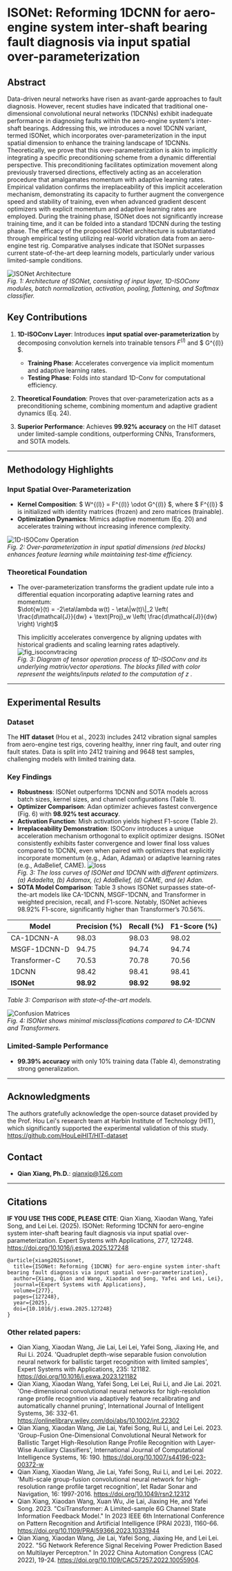 # ISONet: Reforming 1DCNN for aero-engine system inter-shaft bearing fault diagnosis via input spatial over-parameterization

## Abstract
Data-driven neural networks have risen as avant-garde approaches to fault diagnosis. However, recent studies have indicated that traditional one-dimensional convolutional neural networks (1DCNNs) exhibit inadequate performance in diagnosing faults within the aero-engine system's inter-shaft bearings. Addressing this, we introduces a novel 1DCNN variant, termed ISONet, which incorporates over-parameterization in the input spatial dimension to enhance the training landscape of 1DCNNs. Theoretically, we prove that this over-parameterization is akin to implicitly integrating a specific preconditioning scheme from a dynamic differential perspective. This preconditioning facilitates optimization movement along previously traversed directions, effectively acting as an acceleration procedure that amalgamates momentum with adaptive learning rates. Empirical validation confirms the irreplaceability of this implicit acceleration mechanism, demonstrating its capacity to further augment the convergence speed and stability of training, even when advanced gradient descent optimizers with explicit momentum and adaptive learning rates are employed. During the training phase, ISONet does not significantly increase training time, and it can be folded into a standard 1DCNN during the testing phase. The efficacy of the proposed ISONet architecture is substantiated through empirical testing utilizing real-world vibration data from an aero-engine test rig. Comparative analyses indicate that ISONet surpasses current state-of-the-art deep learning models, particularly under various limited-sample conditions. 

![ISONet Architecture](figs/fig_isonet.png)  
*Fig. 1: Architecture of ISONet, consisting of input layer, 1D-ISOConv modules, batch normalization, activation, pooling, flattening, and Softmax classifier.*

## Key Contributions
1. **1D-ISOConv Layer**: Introduces **input spatial over-parameterization** by decomposing convolution kernels into trainable tensors $F^{(l)}$ and $ G^{(l)} $.  
   - **Training Phase**: Accelerates convergence via implicit momentum and adaptive learning rates.  
   - **Testing Phase**: Folds into standard 1D-Conv for computational efficiency.  

2. **Theoretical Foundation**: Proves that over-parameterization acts as a preconditioning scheme, combining momentum and adaptive gradient dynamics (Eq. 24).  

3. **Superior Performance**: Achieves **99.92% accuracy** on the HIT dataset under limited-sample conditions, outperforming CNNs, Transformers, and SOTA models.

---

## Methodology Highlights

### Input Spatial Over-Parameterization
- **Kernel Composition**: $ W^{(l)} = F^{(l)} \odot G^{(l)} $, where $ F^{(l)} $ is initialized with identity matrices (frozen) and zero matrices (trainable).  
- **Optimization Dynamics**: Mimics adaptive momentum (Eq. 20) and accelerates training without increasing inference complexity.  

![1D-ISOConv Operation](figs/fig_1dconv.png)  
*Fig. 2: Over-parameterization in input spatial dimensions (red blocks) enhances feature learning while maintaining test-time efficiency.*

### Theoretical Foundation  
- The over-parameterization transforms the gradient update rule into a differential equation incorporating adaptive learning rates and momentum:  
$\dot{w}(t) = -2\eta\lambda w(t) - \eta\|w(t)\|_2 \left( \frac{d\mathcal{J}}{dw} + \text{Proj}_w \left( \frac{d\mathcal{J}}{dw} \right) \right)$

  This implicitly accelerates convergence by aligning updates with historical gradients and scaling learning rates adaptively.  
![fig_isoconvtracing](figs/fig_isoconvtracing.png)  
*Fig. 3: Diagram of tensor operation process of 1D-ISOConv and its underlying matrix/vector operations. The blocks filled with color represent the weights/inputs related to the computation of  $z$ .*
---

## Experimental Results
###  Dataset  
The **HIT dataset** (Hou et al., 2023) includes 2412 vibration signal samples from aero-engine test rigs, covering healthy, inner ring fault, and outer ring fault states. Data is split into 2412 training and 9648 test samples, challenging models with limited training data.  
### Key Findings
- **Robustness**: ISONet outperforms 1DCNN and SOTA models across batch sizes, kernel sizes, and channel configurations (Table 1).  
- **Optimizer Comparison**: Adan optimizer achieves fastest convergence (Fig. 6) with **98.92% test accuracy**.  
- **Activation Function**: Mish activation yields highest F1-score (Table 2).  
- **Irreplaceability Demonstration**: ISOConv introduces a unique acceleration mechanism orthogonal to explicit optimizer designs. ISONet consistently exhibits faster convergence and lower final loss values compared to 1DCNN, even when paired with optimizers that explicitly incorporate momentum (e.g., Adan, Adamax) or adaptive learning rates (e.g., AdaBelief, CAME). 
![loss](figs/accelerating.png)  
*Fig. 3: The loss curves of ISONet and 1DCNN with different optimizers. (a) Adadelta, (b) Adamax, (c) AdaBelief, (d) CAME, and (e) Adan.*
- **SOTA Model Comparison**:
Table 3 shows ISONet surpasses state-of-the-art models like CA-1DCNN, MSGF-1DCNN, and Transformer in weighted precision, recall, and F1-score. Notably, ISONet achieves 98.92% F1-score, significantly higher than Transformer’s 70.56%.  

| Model              | Precision (%) | Recall (%) | F1-Score (%) |  
|--------------------|---------------|------------|--------------|  
| CA-1DCNN-A         | 98.03         | 98.03      | 98.02        |  
| MSGF-1DCNN-D       | 94.75         | 94.74      | 94.74        |  
| Transformer-C      | 70.53         | 70.78      | 70.56        |  
| 1DCNN              | 98.42         | 98.41      | 98.41        |  
| **ISONet**         | **98.92**     | **98.92**  | **98.92**    |  
*Table 3: Comparison with state-of-the-art models.*  

![Confusion Matrices](figs/cms.png)  
*Fig. 4: ISONet shows minimal misclassifications compared to CA-1DCNN and Transformers.*

### Limited-Sample Performance
- **99.39% accuracy** with only 10% training data (Table 4), demonstrating strong generalization.

---


## Acknowledgments  
The authors gratefully acknowledge the open-source dataset provided by the Prof. Hou Lei's research team at Harbin Institute of Technology (HIT), which significantly supported the experimental validation of this study.  https://github.com/HouLeiHIT/HIT-dataset

## Contact
- **Qian Xiang, Ph.D.**: qianxjp@126.com  
 

---

## Citations
**IF YOU USE THIS CODE, PLEASE CITE**: Qian Xiang, Xiaodan Wang, Yafei Song, and Lei Lei. (2025). ISONet: Reforming 1DCNN for aero-engine system inter-shaft bearing fault diagnosis via input spatial over-parameterization. Expert Systems with Applications, 277, 127248. https://doi.org/10.1016/j.eswa.2025.127248
```plaintext
@article{xiang2025isonet,
  title={ISONet: Reforming {1DCNN} for aero-engine system inter-shaft bearing fault diagnosis via input spatial over-parameterization},
  author={Xiang, Qian and Wang, Xiaodan and Song, Yafei and Lei, Lei},
  journal={Expert Systems with Applications},
  volume={277},
  pages={127248},
  year={2025},
  doi={10.1016/j.eswa.2025.127248}
}
```
### Other related papers:
- Qian Xiang, Xiaodan Wang, Jie Lai, Lei Lei, Yafei Song, Jiaxing He, and Rui Li. 2024. 'Quadruplet depth-wise separable fusion convolution neural network for ballistic target recognition with limited samples', Expert Systems with Applications, 235: 121182. https://doi.org/10.1016/j.eswa.2023.121182
- Qian Xiang, Xiaodan Wang, Yafei Song, Lei Lei, Rui Li, and Jie Lai. 2021. 'One-dimensional convolutional neural networks for high-resolution range profile recognition via adaptively feature recalibrating and automatically channel pruning', International Journal of Intelligent Systems, 36: 332-61. https://onlinelibrary.wiley.com/doi/abs/10.1002/int.22302
- Qian Xiang, Xiaodan Wang, Jie Lai, Yafei Song, Rui Li, and Lei Lei. 2023. 'Group-Fusion One-Dimensional Convolutional Neural Network for Ballistic Target High-Resolution Range Profile Recognition with Layer-Wise Auxiliary Classifiers', International Journal of Computational Intelligence Systems, 16: 190. https://doi.org/10.1007/s44196-023-00372-w
- Qian Xiang, Xiaodan Wang, Jie Lai, Yafei Song, Rui Li, and Lei Lei. 2022. 'Multi-scale group-fusion convolutional neural network for high-resolution range profile target recognition', Iet Radar Sonar and Navigation, 16: 1997-2016. https://doi.org/10.1049/rsn2.12312
-  Qian Xiang, Xiaodan Wang, Xuan Wu, Jie Lai, Jiaxing He, and Yafei Song. 2023. "CsiTransformer: A Limited-sample 6G Channel State Information Feedback Model." In 2023 IEEE 6th International Conference on Pattern Recognition and Artificial Intelligence (PRAI 2023), 1160-66.   https://doi.org/10.1109/PRAI59366.2023.10331944
- Qian Xiang, Xiaodan Wang, Jie Lai, Yafei Song, Jiaxing He, and Lei Lei. 2022. "5G Network Reference Signal Receiving Power Prediction Based on Multilayer Perceptron." In 2022 China Automation Congress (CAC 2022), 19-24.   https://doi.org/10.1109/CAC57257.2022.10055904.

